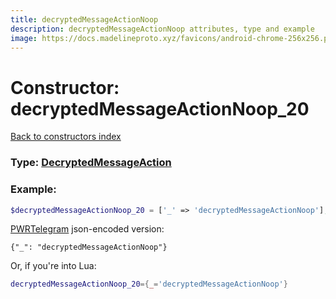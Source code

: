 ```yaml
---
title: decryptedMessageActionNoop
description: decryptedMessageActionNoop attributes, type and example
image: https://docs.madelineproto.xyz/favicons/android-chrome-256x256.png
---
```

# Constructor: decryptedMessageActionNoop\_20  
[Back to constructors index](index.md)






### Type: [DecryptedMessageAction](../types/DecryptedMessageAction.md)


### Example:

```php
$decryptedMessageActionNoop_20 = ['_' => 'decryptedMessageActionNoop'];
```  

[PWRTelegram](https://pwrtelegram.xyz) json-encoded version:

```
{"_": "decryptedMessageActionNoop"}
```


Or, if you're into Lua:

```lua
decryptedMessageActionNoop_20={_='decryptedMessageActionNoop'}

```


